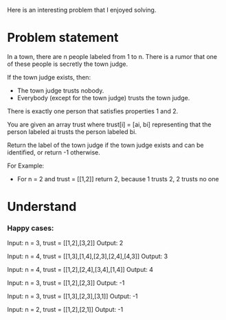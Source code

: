 Here is an interesting problem that I enjoyed solving.

# Problem statement

In a town, there are n people labeled from 1 to n. There is a rumor that one of these people is secretly the town judge.

If the town judge exists, then:

- The town judge trusts nobody.
- Everybody (except for the town judge) trusts the town judge.

There is exactly one person that satisfies properties 1 and 2.

You are given an array trust where trust[i] = [ai, bi] representing that the person labeled ai trusts the person labeled bi.

Return the label of the town judge if the town judge exists and can be identified, or return -1 otherwise.

For Example:
- For n = 2 and trust = [[1,2]] return 2, because 1 trusts 2, 2 trusts no one

# Understand 

### Happy cases:

Input: n = 3, trust = [[1,2],[3,2]]
Output: 2

Input: n = 4, trust = [[1,3],[1,4],[2,3],[2,4],[4,3]]
Output: 3

Input: n = 4, trust = [[1,2],[2,4],[3,4],[1,4]]
Output: 4

Input: n = 3, trust = [[1,2],[2,3]]
Output: -1

Input: n = 3, trust = [[1,3],[2,3],[3,1]]
Output: -1

Input: n = 2, trust = [[1,2],[2,1]]
Output: -1

